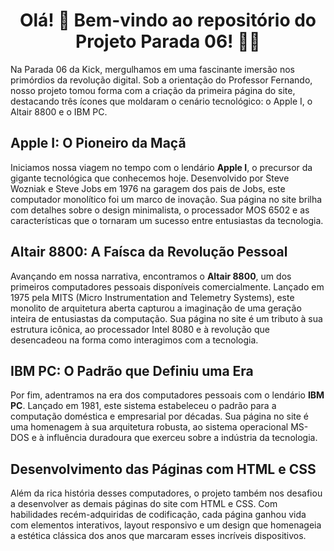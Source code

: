 <div align="center">

# Olá! 👋 Bem-vindo ao repositório do Projeto Parada 06! 🚀🌟 </div>

Na Parada 06 da Kick, mergulhamos em uma fascinante imersão nos primórdios da revolução digital. Sob a orientação do Professor Fernando, nosso projeto tomou forma com a criação da primeira página do site, destacando três ícones que moldaram o cenário tecnológico: o Apple I, o Altair 8800 e o IBM PC.

## Apple I: O Pioneiro da Maçã

Iniciamos nossa viagem no tempo com o lendário **Apple I**, o precursor da gigante tecnológica que conhecemos hoje. Desenvolvido por Steve Wozniak e Steve Jobs em 1976 na garagem dos pais de Jobs, este computador monolítico foi um marco de inovação. Sua página no site brilha com detalhes sobre o design minimalista, o processador MOS 6502 e as características que o tornaram um sucesso entre entusiastas da tecnologia.

## Altair 8800: A Faísca da Revolução Pessoal

Avançando em nossa narrativa, encontramos o **Altair 8800**, um dos primeiros computadores pessoais disponíveis comercialmente. Lançado em 1975 pela MITS (Micro Instrumentation and Telemetry Systems), este monolito de arquitetura aberta capturou a imaginação de uma geração inteira de entusiastas da computação. Sua página no site é um tributo à sua estrutura icônica, ao processador Intel 8080 e à revolução que desencadeou na forma como interagimos com a tecnologia.

## IBM PC: O Padrão que Definiu uma Era

Por fim, adentramos na era dos computadores pessoais com o lendário **IBM PC**. Lançado em 1981, este sistema estabeleceu o padrão para a computação doméstica e empresarial por décadas. Sua página no site é uma homenagem à sua arquitetura robusta, ao sistema operacional MS-DOS e à influência duradoura que exerceu sobre a indústria da tecnologia.

## Desenvolvimento das Páginas com HTML e CSS

Além da rica história desses computadores, o projeto também nos desafiou a desenvolver as demais páginas do site com HTML e CSS. Com habilidades recém-adquiridas de codificação, cada página ganhou vida com elementos interativos, layout responsivo e um design que homenageia a estética clássica dos anos que marcaram esses incríveis dispositivos.

